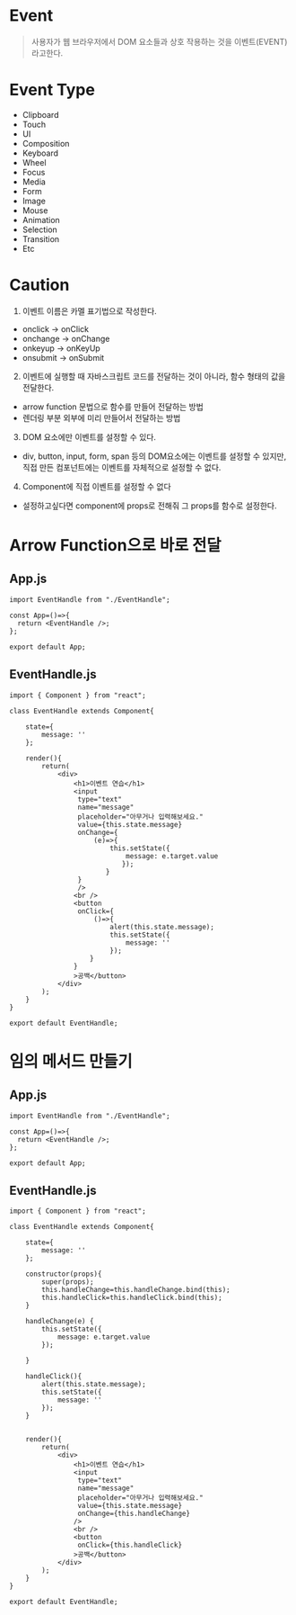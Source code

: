# Event
> 사용자가 웹 브라우저에서 DOM 요소들과 상호 작용하는 것을 이벤트(EVENT)라고한다.

# Event Type
* Clipboard
* Touch
* UI
* Composition
* Keyboard
* Wheel
* Focus
* Media
* Form
* Image
* Mouse
* Animation
* Selection
* Transition
* Etc

# Caution
1. 이벤트 이름은 카멜 표기법으로 작성한다.
* onclick -> onClick
* onchange -> onChange
* onkeyup -> onKeyUp
* onsubmit -> onSubmit

2. 이벤트에 실행할 때 자바스크립트 코드를 전달하는 것이 아니라, 함수 형태의 값을 전달한다.
* arrow function 문법으로 함수를 만들어 전달하는 방법
* 렌더링 부분 외부에 미리 만들어서 전달하는 방법

3. DOM 요소에만 이벤트를 설정할 수 있다.
* div, button, input, form, span 등의 DOM요소에는 이벤트를 설정할 수 있지만,  
  직접 만든 컴포넌트에는 이벤트를 자체적으로 설정할 수 없다.

4. Component에 직접 이벤트를 설정할 수 없다
* 설정하고싶다면 component에 props로 전해줘 그 props를 함수로 설정한다.

# Arrow Function으로 바로 전달

## App.js
```
import EventHandle from "./EventHandle";

const App=()=>{
  return <EventHandle />;
};

export default App;
```

## EventHandle.js
```
import { Component } from "react";

class EventHandle extends Component{
    
    state={
        message: ''
    };
       
    render(){
        return(
            <div>
                <h1>이벤트 연습</h1>
                <input 
                 type="text"
                 name="message"
                 placeholder="아무거나 입력해보세요."
                 value={this.state.message}
                 onChange={
                     (e)=>{
                         this.setState({
                             message: e.target.value
                            });
                        }
                 }
                 />
                <br />
                <button
                 onClick={
                     ()=>{
                         alert(this.state.message);
                         this.setState({
                             message: ''
                         });
                    }
                }                
                >공백</button>
            </div>
        );
    }
}

export default EventHandle;
```

# 임의 메서드 만들기
## App.js
```
import EventHandle from "./EventHandle";

const App=()=>{
  return <EventHandle />;
};

export default App;
```

## EventHandle.js
```
import { Component } from "react";

class EventHandle extends Component{
    
    state={
        message: ''
    };

    constructor(props){
        super(props);
        this.handleChange=this.handleChange.bind(this);
        this.handleClick=this.handleClick.bind(this);
    }

    handleChange(e) {
        this.setState({
            message: e.target.value
        });
        
    }

    handleClick(){
        alert(this.state.message);
        this.setState({
            message: ''
        });
    }
    

    render(){
        return(
            <div>
                <h1>이벤트 연습</h1>
                <input 
                 type="text"
                 name="message"
                 placeholder="아무거나 입력해보세요."
                 value={this.state.message}
                 onChange={this.handleChange}
                />
                <br />
                <button
                 onClick={this.handleClick}                
                >공백</button>
            </div>
        );
    }
}

export default EventHandle;
```
